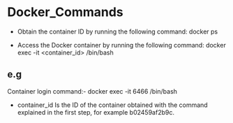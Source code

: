 # Docker_Commands

- Obtain the container ID by running the following command: docker ps

- Access the Docker container by running the following command: docker exec -it <container_id> /bin/bash

e.g
----
Container login command:-
docker exec -it 6466 /bin/bash

- container_id
Is the ID of the container obtained with the command explained in the first step, for example b02459af2b9c.

